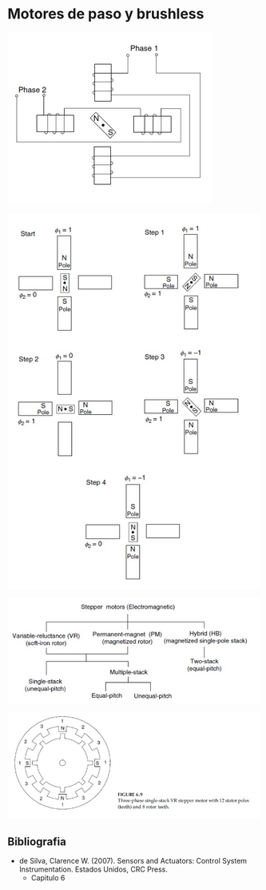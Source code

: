 # Motores de paso y brushless



![model](../img/step_principle1.jpg)

![model](../img/step_principle2.jpg)

![model](../img/step_classification.jpg)

![model](../img/step_vr_12_8.jpg)


## Bibliografia

- de Silva, Clarence W. (2007). Sensors and Actuators: Control System Instrumentation. Estados Unidos, CRC Press.
  - Capitulo 6
